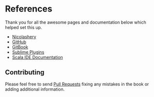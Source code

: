 # References

Thank you for all the awesome pages and documentation below which helped set this up.

* [Nicolashery](https://github.com/nicolashery/mac-dev-setup)
* [GitHub](https://help.github.com/articles)
* [GitBook](https://github.com/GitbookIO/gitbook)
* [Sublime Plugins](https://sublime.wbond.net/)
* [Scala IDE Documentation](http://scala-ide.org/docs/user/gettingstarted.html)

## Contributing

Please feel free to send [Pull Requests](https://github.com/sb2nov/mac-setup/pulls) fixing any mistakes in the book or adding additional information.

